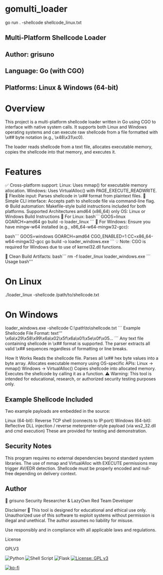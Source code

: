 # gomulti_loader
go run . -shellcode shellcode_linux.txt 

## Multi-Platform Shellcode Loader
## Author: grisuno
## Language: Go (with CGO)
## Platforms: Linux & Windows (64-bit)

# Overview
This project is a multi-platform shellcode loader written in Go using CGO to interface with native system calls. It supports both Linux and Windows operating systems and can execute raw shellcode from a file formatted with \x## byte notation (e.g., \x48\x31\xc0).

The loader reads shellcode from a text file, allocates executable memory, copies the shellcode into that memory, and executes it.

# Features
✅ Cross-platform support:
Linux: Uses mmap() for executable memory allocation.
Windows: Uses VirtualAlloc() with PAGE_EXECUTE_READWRITE.
📂 Flexible input: Parses shellcode in \x## format from plaintext files.
🔧 Simple CLI interface: Accepts path to shellcode file via command-line flag.
⚙️ Build automation: Makefile-style build instructions included for both platforms.
Supported Architectures
amd64 (x86_64) only
OS: Linux or Windows
Build Instructions
🔹 For Linux:
bash´´´
GOOS=linux GOARCH=amd64 go build -o loader_linux
´´´
🔹 For Windows:
Ensure you have mingw-w64 installed (e.g., x86_64-w64-mingw32-gcc):

bash´´´
GOOS=windows GOARCH=amd64 CGO_ENABLED=1 CC=x86_64-w64-mingw32-gcc go build -o loader_windows.exe
´´´
💡 Note: CGO is required for Windows due to use of kernel32.dll functions. 

🧹 Clean Build Artifacts:
bash´´´
rm -f loader_linux loader_windows.exe
´´´
Usage
bash'''
# On Linux
./loader_linux -shellcode /path/to/shellcode.txt

# On Windows
loader_windows.exe -shellcode C:\path\to\shellcode.txt
´´´
Example Shellcode File Format:
text'''
\x6a\x29\x58\x99\x6a\x02\x5f\x6a\x01\x5e\x0f\x05...
´´´
Any text file containing shellcode in \x## format is supported. The parser extracts all valid \x## sequences regardless of formatting or line breaks. 

How It Works
Reads the shellcode file.
Parses all \x## hex byte values into a byte array.
Allocates executable memory using OS-specific APIs:
Linux → mmap()
Windows → VirtualAlloc()
Copies shellcode into allocated memory.
Executes the shellcode by calling it as a function.
⚠️ Warning: This tool is intended for educational, research, or authorized security testing purposes only. 

## Example Shellcode Included
Two example payloads are embedded in the source:

Linux (64-bit): Reverse TCP shell (connects to IP:port)
Windows (64-bit): Reflective DLL injection / reverse meterpreter-style payload (via ws2_32.dll and cmd execution)
These are provided for testing and demonstration.

## Security Notes
This program requires no external dependencies beyond standard system libraries.
The use of mmap and VirtualAlloc with EXECUTE permissions may trigger AV/EDR detection.
Shellcode must be properly encoded and null-free depending on delivery context.
## Author
👤 grisuno
Security Researcher & LazyOwn Red Team Developer

Disclaimer
📌 This tool is designed for educational and ethical use only. Unauthorized use of this software to exploit systems without permission is illegal and unethical. The author assumes no liability for misuse.

Use responsibly and in compliance with all applicable laws and regulations.

License

GPLV3

![Python](https://img.shields.io/badge/python-3670A0?style=for-the-badge&logo=python&logoColor=ffdd54) ![Shell Script](https://img.shields.io/badge/shell_script-%23121011.svg?style=for-the-badge&logo=gnu-bash&logoColor=white) ![Flask](https://img.shields.io/badge/flask-%23000.svg?style=for-the-badge&logo=flask&logoColor=white) [![License: GPL v3](https://img.shields.io/badge/License-GPLv3-blue.svg)](https://www.gnu.org/licenses/gpl-3.0)

[![ko-fi](https://ko-fi.com/img/githubbutton_sm.svg)](https://ko-fi.com/Y8Y2Z73AV)
